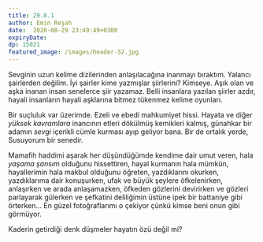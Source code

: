 ```yaml
---
title: 29.8.1
author: Emin Reşah
date:  2020-08-29 23:49:49+0300
expiryDate:
dp: 15021
featured_image: /images/header-52.jpg
---
```


Sevginin uzun kelime dizilerinden anlaşılacağına inanmayı bıraktım. Yalancı şairlerden değilim.
İyi şairler kime yazmışlar şiirlerini? Kimseye. Aşık olan ve aşka inanan insan senelerce şiir
yazamaz. Belli insanlara yazılan şiirler azdır, hayali insanların hayali aşklarına bitmez tükenmez
kelime oyunları.

Bir suçluluk var üzerimde. Ezeli ve ebedi mahkumiyet hissi. Hayata ve diğer *yüksek kavramlara*
inancının etleri dökülmüş kemikleri kalmış, günahkar bir adamın *sevgi* içerikli cümle kurması ayıp
geliyor bana. Bir de ortalık yerde, Susuyorum bir senedir. 

Mamafih haddimi aşarak her düşündüğümde kendime dair umut veren, hala *yaşama şansım* olduğunu
hissettiren, hayal kurmanın hala mümkün, hayallerimin hala makbul olduğunu öğreten, yazdıklarını
okurken, yazdıklarıma dair konuşurken, ufak ve büyük şeylere öfkelenirken, anlaşırken ve arada
anlaşamazken, öfkeden gözlerini devirirken ve gözleri parlayarak gülerken ve şefkatini deliliğimin
üstüne ipek bir battaniye gibi örterken...  En güzel fotoğraflarımı o çekiyor çünkü kimse beni onun
gibi görmüyor. 

Kaderin getirdiği denk düşmeler hayatın özü değil mi?

